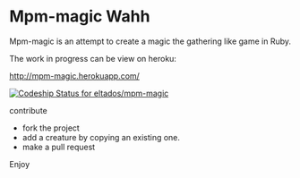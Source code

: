 Mpm-magic
Wahh
=========

Mpm-magic is an attempt to create a magic the gathering like game in Ruby.

The work in progress can be view on heroku:

http://mpm-magic.herokuapp.com/

[ ![Codeship Status for eltados/mpm-magic](https://codeship.io/projects/968f0260-1207-0132-a2a8-4ec5f4cbfced/status?branch=master)](https://codeship.io/projects/33180)

contribute  

 * fork the project
 * add a creature by copying an existing one.
 * make a pull request
 
Enjoy
